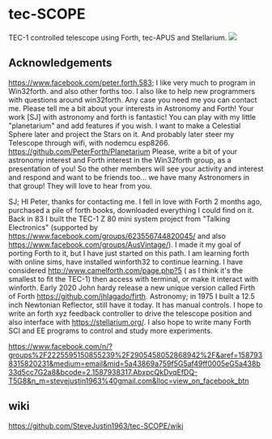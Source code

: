 # tec-SCOPE
TEC-1 controlled telescope using Forth, tec-APUS and Stellarium.
![](https://github.com/SteveJustin1963/tec-SCOPE/blob/master/pics/scope-steps1.png)

## Acknowledgements
https://www.facebook.com/peter.forth.583; I like very much to program in Win32forth. and also other forths too. I also like to help new programmers with questions around win32forth. Any case you need me you can contact me. Please tell me a bit about your interests in Astronomy and Forth! Your work [SJ] with astronomy and forth is fantastic! You can play with my little "planetarium" and add features if you wish. I want to make a Celestial Sphere later and project the Stars on it. And probably later steer my Telescope through wifi, with nodemcu esp8266. https://github.com/PeterForth/Planetarium Please, write a bit of your astronomy interest and Forth interest in the Win32forth group, as a presentation of you! So the other members will see your activity and interest and respond and want to be friends too... we have many Astronomers in that group! They will love to hear from you.

SJ; HI Peter, thanks for contacting me. I fell in love with Forth 2 months ago, purchased a pile of forth books, downloaded everything I could find on it. Back in 83 I built the TEC-1 Z 80 mini system project from "Talking Electronics" (supported by https://www.facebook.com/groups/623556744820045/ and also https://www.facebook.com/groups/AusVintage/). I made it my goal of porting Forth to it, but I have just started on this path. I am learning forth with online sims, have installed winforth32 to continue learning. I have considered http://www.camelforth.com/page.php?5 ( as I think it's the smallest to fit the TEC-1) then access with terminal, or make it interact with winforth. Early 2020 John hardy release a new unique version called Firth of Forth https://github.com/jhlagado/firth. Astronomy; in 1975 I built a 12.5 inch Newtonian Reflector, still have it today. It has manual controls. I hope to write an forth xyz feedback controller to drive the telescope position and also interface with https://stellarium.org/. I also hope to write many Forth SCI and EE programs to control and study more experiments.

https://www.facebook.com/n/?groups%2F2225595150855239%2F2905458052868942%2F&aref=1587938315820231&medium=email&mid=5a43869a759f5G5af49ff0005eG5a438b33d5cc7G2a8&bcode=2.1587938317.AbxpcQkDvqEfDQ-T5G8&n_m=stevejustin1963%40gmail.com&lloc=view_on_facebook_btn


## wiki
https://github.com/SteveJustin1963/tec-SCOPE/wiki

